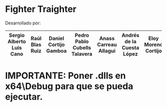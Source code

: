 # Fighter Traighter

Desarrollado por: 

|Sergio Alberto Luis Cano|Raúl Blas Ruiz|Daniel Cortijo Gamboa|Pedro Pablo Cubells Talavera|Anass Carreau Allagui|Andrés de la Cuesta López|Eloy Moreno Cortijo|Pablo Rodriguez Bobada|Amparo Rubio Bellón|Sebastián Sanchez-Hombría|
|--|--|--|--|--|--|--|--|--|--|

# IMPORTANTE: Poner .dlls en x64\Debug para que se pueda ejecutar.